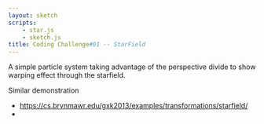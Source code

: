 ```yaml
---
layout: sketch
scripts: 
    - star.js
    - sketch.js
title: Coding Challenge#01 -- StarField
---
```


A simple particle system taking advantage of the perspective divide to show warping effect through the starfield.

Similar demonstration    

* <https://cs.brynmawr.edu/gxk2013/examples/transformations/starfield/>
* 